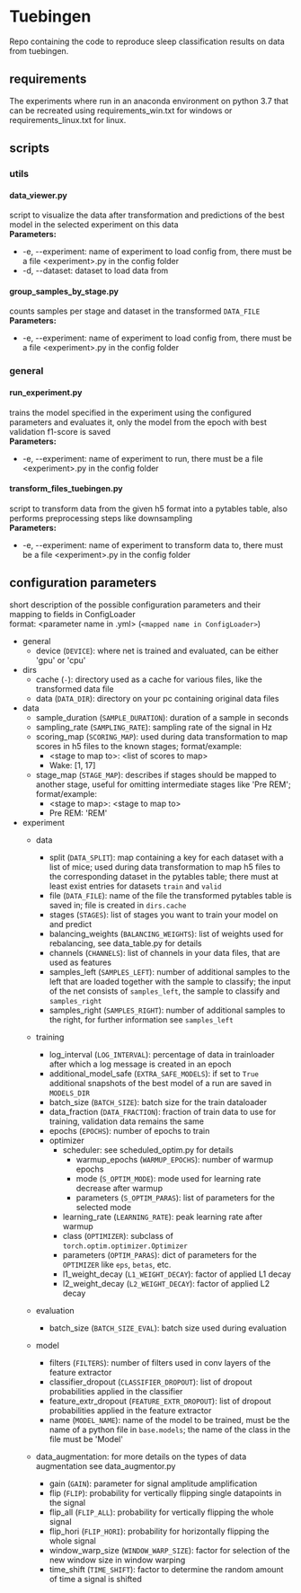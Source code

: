 # Tuebingen

Repo containing the code to reproduce sleep classification results on data 
from tuebingen.

## requirements 
The experiments where run in an anaconda environment on python 3.7 that can be 
recreated using requirements_win.txt for windows or requirements_linux.txt for
linux.


## scripts
### utils
#### data_viewer.py
script to visualize the data after transformation and predictions of the best model
in the selected experiment on this data  
**Parameters:** 
* -e, --experiment: name of experiment to load config from, there must be a file
\<experiment\>.py in the config folder
* -d, --dataset: dataset to load data from

#### group_samples_by_stage.py
counts samples per stage and dataset in the transformed `DATA_FILE`  
**Parameters:**
* -e, --experiment: name of experiment to load config from, there must be a file
\<experiment\>.py in the config folder

### general
#### run_experiment.py
trains the model specified in the experiment using the configured parameters and 
evaluates it, only the model from the epoch with best validation f1-score is saved  
**Parameters:**
* -e, --experiment: name of experiment to run, there must be a file
\<experiment\>.py in the config folder

#### transform_files_tuebingen.py
script to transform data from the given h5 format into a pytables table, also 
performs preprocessing steps like downsampling  
**Parameters:**
* -e, --experiment: name of experiment to transform data to, there must be a file
\<experiment\>.py in the config folder



## configuration parameters
short description of the possible configuration parameters and their mapping to 
fields in ConfigLoader  
format: \<parameter name in .yml\> (`<mapped name in ConfigLoader>`)
* general
    * device (`DEVICE`): where net is trained and evaluated, can be either 'gpu' 
    or 'cpu'
* dirs
    * cache (`-`): directory used as a cache for various files, like the transformed 
    data file
    * data (`DATA_DIR`): directory on your pc containing original data files
* data
    * sample_duration (`SAMPLE_DURATION`): duration of a sample in seconds
    * sampling_rate (`SAMPLING_RATE`): sampling rate of the signal in Hz
    * scoring_map (`SCORING_MAP`): used during data transformation to map
    scores in h5 files to the known stages; format/example:
        * \<stage to map to\>: \<list of scores to map\>
        * Wake: [1, 17]
    * stage_map (`STAGE_MAP`): describes if stages should be mapped to another 
    stage, useful for omitting intermediate stages like 'Pre REM'; format/example:
        * \<stage to map\>: \<stage to map to\>
        * Pre REM: 'REM'
* experiment
    * data
        * split (`DATA_SPLIT`): map containing a key for each dataset with a list
        of mice; used during data transformation to map h5 files to the
        corresponding dataset in the pytables table; there must at least exist
        entries for datasets `train` and `valid`
        * file (`DATA_FILE`): name of the file the transformed pytables table 
        is saved in; file is created in `dirs.cache`
        * stages (`STAGES`): list of stages you want to train your model on and
        predict
        * balancing_weights (`BALANCING_WEIGHTS`): list of weights used for 
        rebalancing, see data_table.py for details
        * channels (`CHANNELS`): list of channels in your data files, that are 
        used as features
        * samples_left (`SAMPLES_LEFT`): number of additional samples to the left
        that are loaded together with the sample to classify; the input of the net 
        consists of `samples_left`, the sample to classify and `samples_right`
        * samples_right (`SAMPLES_RIGHT`): number of additional samples to the 
        right, for further information see `samples_left`
    * training
        * log_interval (`LOG_INTERVAL`): percentage of data in trainloader after
        which a log message is created in an epoch
        * additional_model_safe (`EXTRA_SAFE_MODELS`): if set to `True` additional
        snapshots of the best model of a run are saved in `MODELS_DIR`
        * batch_size (`BATCH_SIZE`): batch size for the train dataloader
        * data_fraction (`DATA_FRACTION`): fraction of train data to use for 
        training, validation data remains the same
        * epochs (`EPOCHS`): number of epochs to train
        * optimizer
            * scheduler: see scheduled_optim.py for details
                * warmup_epochs (`WARMUP_EPOCHS`): number of warmup epochs
                * mode (`S_OPTIM_MODE`): mode used for learning rate decrease 
                after warmup
                * parameters (`S_OPTIM_PARAS`): list of parameters for the 
                selected mode
            * learning_rate (`LEARNING_RATE`): peak learning rate after warmup
            * class (`OPTIMIZER`): subclass of `torch.optim.optimizer.Optimizer`
            * parameters (`OPTIM_PARAS`): dict of parameters for the `OPTIMIZER` 
            like `eps`, `betas`, etc. 
            * l1_weight_decay (`L1_WEIGHT_DECAY`): factor of applied L1 decay
            * l2_weight_decay (`L2_WEIGHT_DECAY`): factor of applied L2 decay

    * evaluation
        * batch_size (`BATCH_SIZE_EVAL`): batch size used during evaluation

    * model
        * filters (`FILTERS`): number of filters used in conv layers of the 
        feature extractor
        * classifier_dropout (`CLASSIFIER_DROPOUT`): list of dropout probabilities
        applied in the classifier
        * feature_extr_dropout (`FEATURE_EXTR_DROPOUT`): list of dropout 
        probabilities applied in the feature extractor
        * name (`MODEL_NAME`): name of the model to be trained, must be the name of
        a python file in `base.models`; the name of the class in the file must be 
        'Model'

    * data_augmentation: for more details on the types of data augmentation see
    data_augmentor.py
        * gain (`GAIN`): parameter for signal amplitude amplification
        * flip (`FLIP`): probability for vertically flipping single datapoints 
        in the signal
        * flip_all (`FLIP_ALL`): probability for vertically flipping the whole 
        signal
        * flip_hori (`FLIP_HORI`): probability for horizontally flipping the
        whole signal
        * window_warp_size (`WINDOW_WARP_SIZE`): factor for selection of the 
        new window size in window warping
        * time_shift (`TIME_SHIFT`): factor to determine the random amount of time
        a signal is shifted